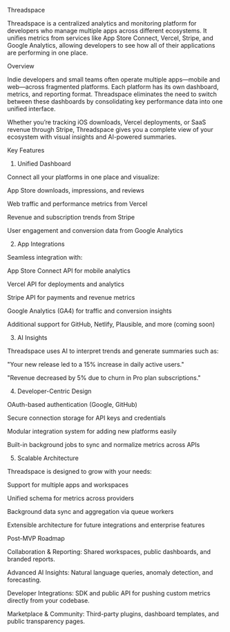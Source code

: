 Threadspace

Threadspace is a centralized analytics and monitoring platform for developers who manage multiple apps across different ecosystems. It unifies metrics from services like App Store Connect, Vercel, Stripe, and Google Analytics, allowing developers to see how all of their applications are performing in one place.

Overview

Indie developers and small teams often operate multiple apps—mobile and web—across fragmented platforms. Each platform has its own dashboard, metrics, and reporting format. Threadspace eliminates the need to switch between these dashboards by consolidating key performance data into one unified interface.

Whether you’re tracking iOS downloads, Vercel deployments, or SaaS revenue through Stripe, Threadspace gives you a complete view of your ecosystem with visual insights and AI-powered summaries.

Key Features
1. Unified Dashboard

Connect all your platforms in one place and visualize:

App Store downloads, impressions, and reviews

Web traffic and performance metrics from Vercel

Revenue and subscription trends from Stripe

User engagement and conversion data from Google Analytics

2. App Integrations

Seamless integration with:

App Store Connect API for mobile analytics

Vercel API for deployments and analytics

Stripe API for payments and revenue metrics

Google Analytics (GA4) for traffic and conversion insights

Additional support for GitHub, Netlify, Plausible, and more (coming soon)

3. AI Insights

Threadspace uses AI to interpret trends and generate summaries such as:

"Your new release led to a 15% increase in daily active users."

"Revenue decreased by 5% due to churn in Pro plan subscriptions."

4. Developer-Centric Design

OAuth-based authentication (Google, GitHub)

Secure connection storage for API keys and credentials

Modular integration system for adding new platforms easily

Built-in background jobs to sync and normalize metrics across APIs

5. Scalable Architecture

Threadspace is designed to grow with your needs:

Support for multiple apps and workspaces

Unified schema for metrics across providers

Background data sync and aggregation via queue workers

Extensible architecture for future integrations and enterprise features

Post-MVP Roadmap

Collaboration & Reporting: Shared workspaces, public dashboards, and branded reports.

Advanced AI Insights: Natural language queries, anomaly detection, and forecasting.

Developer Integrations: SDK and public API for pushing custom metrics directly from your codebase.

Marketplace & Community: Third-party plugins, dashboard templates, and public transparency pages.
